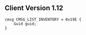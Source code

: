 ## Client Version 1.12

```rust,ignore
cmsg CMSG_LIST_INVENTORY = 0x19E {
    Guid guid;    
}

```
